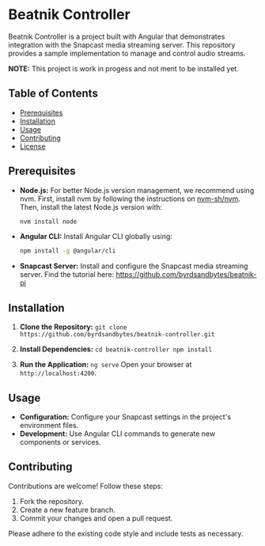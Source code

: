 
# Beatnik Controller



Beatnik Controller is a project built with Angular that demonstrates integration with the Snapcast media streaming server. This repository provides a sample implementation to manage and control audio streams.

**NOTE:** This project is work in progess and not ment to be installed yet.

## Table of Contents
- [Prerequisites](#prerequisites)
- [Installation](#installation)
- [Usage](#usage)
- [Contributing](#contributing)
- [License](#license)


## Prerequisites
- **Node.js:** For better Node.js version management, we recommend using nvm. First, install nvm by following the instructions on [nvm-sh/nvm](https://github.com/nvm-sh/nvm). Then, install the latest Node.js version with:
    ```bash
    nvm install node
    ```
- **Angular CLI:** Install Angular CLI globally using:
    ```bash
    npm install -g @angular/cli
    ```
- **Snapcast Server:** Install and configure the Snapcast media streaming server.
Find the tutorial here: https://github.com/byrdsandbytes/beatnik-pi

## Installation

1. **Clone the Repository:**
        ```
        git clone https://github.com/byrdsandbytes/beatnik-controller.git
        ```

2. **Install Dependencies:**
        ```
        cd beatnik-controller
        npm install
        ```

3. **Run the Application:**
        ```
        ng serve
        ```
        Open your browser at `http://localhost:4200`.

## Usage

- **Configuration:** Configure your Snapcast settings in the project's environment files.
- **Development:** Use Angular CLI commands to generate new components or services.
## Contributing

Contributions are welcome! Follow these steps:
1. Fork the repository.
2. Create a new feature branch.
3. Commit your changes and open a pull request.

Please adhere to the existing code style and include tests as necessary.

